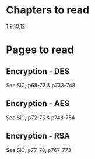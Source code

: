 Chapters to read
====================
1,9,10,12

Pages to read
================

Encryption - DES
--------------------
See SiC, p68-72 & p733-748


Encryption - AES
--------------------
See SiC, p72-75 & p748-754


Encryption - RSA
--------------------
See SiC, p77-78, p767-773 
